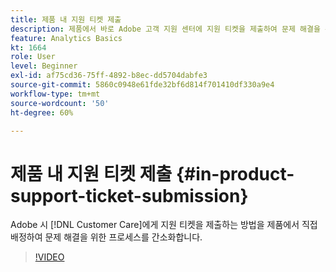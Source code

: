 ```yaml
---
title: 제품 내 지원 티켓 제출
description: 제품에서 바로 Adobe 고객 지원 센터에 지원 티켓을 제출하여 문제 해결을 위한 프로세스를 간소화하는 방법에 대해 알아봅니다.
feature: Analytics Basics
kt: 1664
role: User
level: Beginner
exl-id: af75cd36-75ff-4892-b8ec-dd5704dabfe3
source-git-commit: 5860c0948e61fde32bf6d814f701410df330a9e4
workflow-type: tm+mt
source-wordcount: '50'
ht-degree: 60%

---
```


# 제품 내 지원 티켓 제출 {#in-product-support-ticket-submission}

Adobe 시 [!DNL Customer Care]에게 지원 티켓을 제출하는 방법을 제품에서 직접 배정하여 문제 해결을 위한 프로세스를 간소화합니다.

>[!VIDEO](https://video.tv.adobe.com/v/3430056/?quality=12&learn=on&captions=kor)
